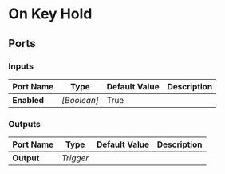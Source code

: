 # On Key Hold

## Ports

### Inputs

Port Name|Type|Default Value|Description
---|---|---|---
**Enabled**|_[Boolean]_|True|
### Outputs

Port Name|Type|Default Value|Description
---|---|---|---
**Output**|_Trigger_||
